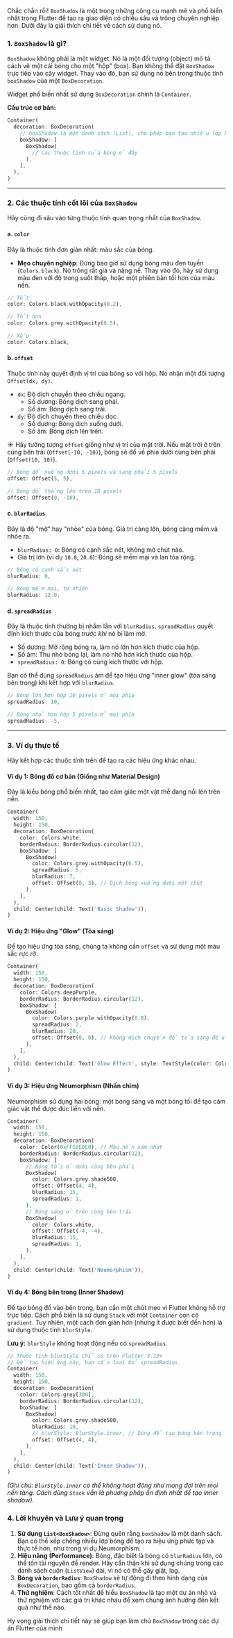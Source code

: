 Chắc chắn rồi! `BoxShadow` là một trong những công cụ mạnh mẽ và phổ biến nhất trong Flutter để tạo ra giao diện có chiều sâu và trông chuyên nghiệp hơn. Dưới đây là giải thích chi tiết về cách sử dụng nó.

### 1. `BoxShadow` là gì?

`BoxShadow` không phải là một widget. Nó là một đối tượng (object) mô tả cách vẽ một cái bóng cho một "hộp" (box). Bạn không thể đặt `BoxShadow` trực tiếp vào cây widget. Thay vào đó, bạn sử dụng nó bên trong thuộc tính `boxShadow` của một `BoxDecoration`.

Widget phổ biến nhất sử dụng `BoxDecoration` chính là `Container`.

**Cấu trúc cơ bản:**

```dart
Container(
  decoration: BoxDecoration(
    // boxShadow là một danh sách (List), cho phép bạn tạo nhiều lớp bóng
    boxShadow: [
      BoxShadow(
        // Các thuộc tính của bóng ở đây
      ),
    ],
  ),
)
```

---

### 2. Các thuộc tính cốt lõi của `BoxShadow`

Hãy cùng đi sâu vào từng thuộc tính quan trọng nhất của `BoxShadow`.

#### a. `color`

Đây là thuộc tính đơn giản nhất: màu sắc của bóng.

-   **Mẹo chuyên nghiệp**: Đừng bao giờ sử dụng bóng màu đen tuyền (`Colors.black`). Nó trông rất giả và nặng nề. Thay vào đó, hãy sử dụng màu đen với độ trong suốt thấp, hoặc một phiên bản tối hơn của màu nền.

```dart
// Tốt
color: Colors.black.withOpacity(0.2),

// Tốt hơn
color: Colors.grey.withOpacity(0.5),

// Xấu
color: Colors.black,
```

#### b. `offset`

Thuộc tính này quyết định vị trí của bóng so với hộp. Nó nhận một đối tượng `Offset(dx, dy)`.

-   `dx`: Độ dịch chuyển theo chiều ngang.
    -   Số dương: Bóng dịch sang phải.
    -   Số âm: Bóng dịch sang trái.
-   `dy`: Độ dịch chuyển theo chiều dọc.
    -   Số dương: Bóng dịch xuống dưới.
    -   Số âm: Bóng dịch lên trên.

☀️ Hãy tưởng tượng `offset` giống như vị trí của mặt trời. Nếu mặt trời ở trên cùng bên trái (`Offset(-10, -10)`), bóng sẽ đổ về phía dưới cùng bên phải (`Offset(10, 10)`).

```dart
// Bóng đổ xuống dưới 5 pixels và sang phải 5 pixels
offset: Offset(5, 5),

// Bóng đổ thẳng lên trên 10 pixels
offset: Offset(0, -10),
```

#### c. `blurRadius`

Đây là độ "mờ" hay "nhòe" của bóng. Giá trị càng lớn, bóng càng mềm và nhòe ra.

-   `blurRadius: 0`: Bóng có cạnh sắc nét, không mờ chút nào.
-   Giá trị lớn (ví dụ `10.0`, `20.0`): Bóng sẽ mềm mại và lan tỏa rộng.

```dart
// Bóng có cạnh sắc nét
blurRadius: 0,

// Bóng mềm mại, tự nhiên
blurRadius: 12.0,
```

#### d. `spreadRadius`

Đây là thuộc tính thường bị nhầm lẫn với `blurRadius`. `spreadRadius` quyết định kích thước của bóng *trước khi* nó bị làm mờ.

-   Số dương: Mở rộng bóng ra, làm nó lớn hơn kích thước của hộp.
-   Số âm: Thu nhỏ bóng lại, làm nó nhỏ hơn kích thước của hộp.
-   `spreadRadius: 0`: Bóng có cùng kích thước với hộp.

Bạn có thể dùng `spreadRadius` âm để tạo hiệu ứng "inner glow" (tỏa sáng bên trong) khi kết hợp với `blurRadius`.

```dart
// Bóng lớn hơn hộp 10 pixels ở mọi phía
spreadRadius: 10,

// Bóng nhỏ hơn hộp 5 pixels ở mọi phía
spreadRadius: -5,
```

---

### 3. Ví dụ thực tế

Hãy kết hợp các thuộc tính trên để tạo ra các hiệu ứng khác nhau.

#### Ví dụ 1: Bóng đổ cơ bản (Giống như Material Design)

Đây là kiểu bóng phổ biến nhất, tạo cảm giác một vật thể đang nổi lên trên nền.

```dart
Container(
  width: 150,
  height: 150,
  decoration: BoxDecoration(
    color: Colors.white,
    borderRadius: BorderRadius.circular(12),
    boxShadow: [
      BoxShadow(
        color: Colors.grey.withOpacity(0.5),
        spreadRadius: 5,
        blurRadius: 7,
        offset: Offset(0, 3), // Dịch bóng xuống dưới một chút
      ),
    ],
  ),
  child: Center(child: Text('Basic Shadow')),
)
```

#### Ví dụ 2: Hiệu ứng "Glow" (Tỏa sáng)

Để tạo hiệu ứng tỏa sáng, chúng ta không cần `offset` và sử dụng một màu sắc rực rỡ.

```dart
Container(
  width: 150,
  height: 150,
  decoration: BoxDecoration(
    color: Colors.deepPurple,
    borderRadius: BorderRadius.circular(12),
    boxShadow: [
      BoxShadow(
        color: Colors.purple.withOpacity(0.8),
        spreadRadius: 2,
        blurRadius: 20,
        offset: Offset(0, 0), // Không dịch chuyển để tỏa sáng đều
      ),
    ],
  ),
  child: Center(child: Text('Glow Effect', style: TextStyle(color: Colors.white))),
)
```

#### Ví dụ 3: Hiệu ứng Neumorphism (Nhấn chìm)

Neumorphism sử dụng hai bóng: một bóng sáng và một bóng tối để tạo cảm giác vật thể được đúc liền với nền.

```dart
Container(
  width: 150,
  height: 150,
  decoration: BoxDecoration(
    color: Color(0xFFE0E0E0), // Màu nền xám nhạt
    borderRadius: BorderRadius.circular(12),
    boxShadow: [
      // Bóng tối ở dưới cùng bên phải
      BoxShadow(
        color: Colors.grey.shade500,
        offset: Offset(4, 4),
        blurRadius: 15,
        spreadRadius: 1,
      ),
      // Bóng sáng ở trên cùng bên trái
      BoxShadow(
        color: Colors.white,
        offset: Offset(-4, -4),
        blurRadius: 15,
        spreadRadius: 1,
      ),
    ],
  ),
  child: Center(child: Text('Neumorphism')),
)
```

#### Ví dụ 4: Bóng bên trong (Inner Shadow)

Để tạo bóng đổ vào bên trong, bạn cần một chút mẹo vì Flutter không hỗ trợ trực tiếp. Cách phổ biến là sử dụng `Stack` với một `Container` con có `gradient`. Tuy nhiên, một cách đơn giản hơn (nhưng ít được biết đến hơn) là sử dụng thuộc tính `blurStyle`.

**Lưu ý:** `blurStyle` không hoạt động nếu có `spreadRadius`.

```dart
// Thuộc tính blurStyle chỉ có trên Flutter 3.13+
// Để tạo hiệu ứng này, bạn cần loại bỏ spreadRadius.
Container(
  width: 150,
  height: 150,
  decoration: BoxDecoration(
    color: Colors.grey[300],
    borderRadius: BorderRadius.circular(12),
    boxShadow: [
      BoxShadow(
        color: Colors.grey.shade500,
        blurRadius: 10,
        // blurStyle: BlurStyle.inner, // Dùng để tạo bóng bên trong
        offset: Offset(4, 4),
      ),
    ],
  ),
  child: Center(child: Text('Inner Shadow')),
)
```
*(Ghi chú: `BlurStyle.inner` có thể không hoạt động như mong đợi trên mọi nền tảng. Cách dùng `Stack` vẫn là phương pháp ổn định nhất để tạo inner shadow).*

### 4. Lời khuyên và Lưu ý quan trọng

1.  **Sử dụng `List<BoxShadow>`**: Đừng quên rằng `boxShadow` là một danh sách. Bạn có thể xếp chồng nhiều lớp bóng để tạo ra hiệu ứng phức tạp và thực tế hơn, như trong ví dụ Neumorphism.
2.  **Hiệu năng (Performance)**: Bóng, đặc biệt là bóng có `blurRadius` lớn, có thể tốn tài nguyên để render. Hãy cẩn thận khi sử dụng chúng trong các danh sách cuộn (`ListView`) dài, vì nó có thể gây giật, lag.
3.  **Bóng và `borderRadius`**: `BoxShadow` sẽ tự động đi theo hình dạng của `BoxDecoration`, bao gồm cả `borderRadius`.
4.  **Thử nghiệm**: Cách tốt nhất để hiểu `BoxShadow` là tạo một dự án nhỏ và thử nghiệm với các giá trị khác nhau để xem chúng ảnh hưởng đến kết quả như thế nào.

Hy vọng giải thích chi tiết này sẽ giúp bạn làm chủ `BoxShadow` trong các dự án Flutter của mình
